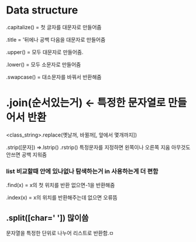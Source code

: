# Data structure

.capitalize() = 첫 글자를 대문자로 만들어줌

.title 			= '뒤에나 공백 다음을 대문자로 만들어줌

.upper()	   = 모두 대문자로 만들어줌.

.lower()		= 모두 소문자로 만들어줌

.swapcase() = 대소문자를 바꿔서 반환해줌

# .join(순서있는거) <- 특정한 문자열로 만들어서 반환

<class_string>.replace(옛날꺼, 바뀔꺼[, 앞에서 몇개까지])

.strip([문자]) =>.lstrip()   .rstrip() 특정문자를 지정하면 왼쪽이나 오른쪽 지움 아무것도 안쓰면 공백 지워줌

###  list 비교할때 안에 있나없나 탐색하는거 in 사용하는게 더 편함

.find(x)			= x의 첫 위치를 반환 없으면-1을 반환해줌

.index(x)		 = x의 위치를 반환해주는데 없으면 오류뜸

## .split([char='  ']) 많이씀

문자열을 특정한 단위로 나누어 리스트로 반환함.ㅁ

